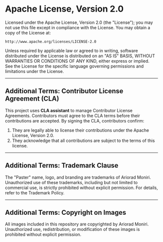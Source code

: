 # Apache License, Version 2.0
Licensed under the Apache License, Version 2.0 (the "License"); you may not use this file except in compliance with the License. You may obtain a copy of the License at:

    http://www.apache.org/licenses/LICENSE-2.0

Unless required by applicable law or agreed to in writing, software distributed under the License is distributed on an "AS IS" BASIS, WITHOUT WARRANTIES OR CONDITIONS OF ANY KIND, either express or implied. See the License for the specific language governing permissions and limitations under the License.

---

## Additional Terms: Contributor License Agreement (CLA)
This project uses **CLA assistant** to manage Contributor License Agreements. Contributors must agree to the CLA terms before their contributions are accepted. By signing the CLA, contributors confirm:

1. They are legally able to license their contributions under the Apache License, Version 2.0.
2. They acknowledge that all contributions are subject to the terms of this license.

---

## Additional Terms: Trademark Clause
The "Paster" name, logo, and branding are trademarks of Ariorad Moniri. Unauthorized use of these trademarks, including but not limited to commercial use, is strictly prohibited without explicit permission. For details, refer to the Trademark Policy.

---

## Additional Terms: Copyright on Images
All images included in this repository are copyrighted by Ariorad Moniri. Unauthorized use, redistribution, or modification of these images is prohibited without explicit permission.
